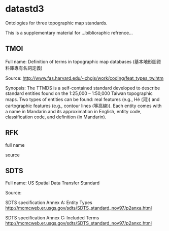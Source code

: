 datastd3
========

Ontologies for three topographic map standards.

This is a supplementary material for ...biblioraphic refrence...

TMOI
----

Full name: Definition of terms in topographic map databases (基本地形圖資料庫專有名詞定義)

Source: http://www.fas.harvard.edu/~chgis/work/coding/feat_types_tw.htm

Synopsis: The TTMDS is a self-contained standard developed to describe standard entities found on 
the 1:25,000 – 1:50,000 Taiwan topographic maps. Two types of entities can be found: real features 
(e.g., Hé (河)) and cartographic features (e.g., contour lines (等高線)). Each entity comes with 
a name in Mandarin and its approximation in English, entity code, classification code, and definition
(in Mandarin).

RFK
---

full name

source

SDTS
----

Full name: US Spatial Data Transfer Standard 

Source:

SDTS specification Annex A: Entity Types
http://mcmcweb.er.usgs.gov/sdts/SDTS_standard_nov97/p2anxa.html

SDTS specification Annex C: Included Terms
http://mcmcweb.er.usgs.gov/sdts/SDTS_standard_nov97/p2anxc.html
